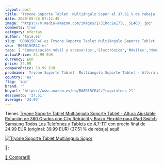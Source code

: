 ```yaml
---
layout: post
title: 'Tryone Soporte Tablet  Multiángulo Sopor al 37.51 % de rebaja'
date: 2020-09-26 07:12:49
image: 'https://m.media-amazon.com/images/I/31boc2e17lL._SL400_.jpg'
comments: true
category: ofertas
author: 'tole.es'
slug: 'B08B15CR4C-es Tryone Soporte Tablet Multiángulo Soporte Tablet - Altura...'
sku: 'B08B15CR4C-es'
tags: [ 'Comunicación móvil y accesorios','Electrónica','Móviles','Móviles y smartphones libres','ipad', ]
actualPrice: 24.99 EUR
currency: EUR
price: 24.99
comparePrice: 39.99 EUR
prodname: 'Tryone Soporte Tablet  Multiángulo Soporte Tablet - Altura Ajustable  Rotación de 360 Grados  con Clip Retráctil y Brazo Flexible para iPad  Switch  Samsung  Todos Los Teléfonos y Tablets de 4.7-11"'
country: 'es'
flag: '🇪🇸'
brand: ''
buyurl: 'https://www.amazon.es/dp/B08B15CR4C/?tag=tolees-21'
descuento: '37.51'
average: '24.99'
---
```


Tienes [Tryone Soporte Tablet  Multiángulo Soporte Tablet - Altura Ajustable  Rotación de 360 Grados  con Clip Retráctil y Brazo Flexible para iPad  Switch  Samsung  Todos Los Teléfonos y Tablets de 4.7-11"](https://www.amazon.es/dp/B08B15CR4C/?tag=tolees-21) con precio final de  24.99 EUR (original: 39.99 EUR) (37.51 %  de rebaja) aqui!

[![Tryone Soporte Tablet  Multiángulo Sopor](https://m.media-amazon.com/images/I/31boc2e17lL._SL400_.jpg)](https://www.amazon.es/dp/B08B15CR4C/?tag=tolees-21)

🔎:


[🛒 Comprar!!!](https://www.amazon.es/dp/B08B15CR4C/?tag=tolees-21)
